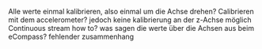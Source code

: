 Alle werte einmal kalibrieren, also einmal um die Achse drehen?
Calibrieren mit dem accelerometer?  jedoch keine kalibrierung an der z-Achse möglich
Continuous stream how to?
was sagen die werte über die Achsen aus beim eCompass? fehlender zusammenhang